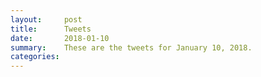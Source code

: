```yaml
---
layout:     post
title:      Tweets
date:       2018-01-10
summary:    These are the tweets for January 10, 2018.
categories:
---
```


